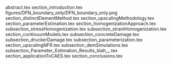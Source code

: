 abstract.tex
section_introduction.tex
figures/DFN_boundary_only/DFN_boundary_only.png
section_distinctElementMethod.tex
section_upscalingMethodology.tex
section_parameterEstimation.tex
section_homogenizationApproach.tex
subsection_stressHomogenization.tex
subsection_strainHomogenization.tex
section_continuumModels.tex
subsection_concreteDamage.tex
subsection_druckerDamage.tex
subsection_parameterization.tex
section_upscalingNFR.tex
subsection_demSimulations.tex
subsection_Parameter_Estimation_Results_blah__.tex
section_applicationToCAES.tex
section_conclusions.tex